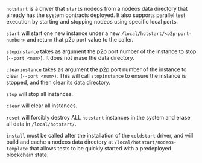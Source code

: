 `hotstart` is a driver that `start`s nodeos from a nodeos data directory that already has the system contracts deployed. It also supports parallel test execution by starting and stopping nodeos using specific local ports.

`start` will start one new instance under a new `/local/hotstart/<p2p-port-number>` and return that p2p port value to the caller.

`stopinstance` takes as argument the p2p port number of the instance to stop (`--port <num>`). It does not erase the data directory.

`clearinstance` takes as argument the p2p port number of the instance to clear (`--port <num>`). This will call `stopinstance` to ensure the instance is stopped, and then clear its data directory.

`stop` will stop all instances.

`clear` will clear all instances.

`reset` will forcibly destroy ALL `hotstart` instances in the system and erase all data in `/local/hotstart/`.

`install` must be called after the installation of the `coldstart` driver, and will build and cache a nodeos data directory at `/local/hotstart/nodeos-template` that allows tests to be quickly started with a predeployed blockchain state.
